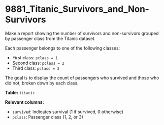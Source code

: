 # 9881_Titanic_Survivors_and_Non-Survivors

Make a report showing the number of survivors and non-survivors grouped by passenger class from the Titanic dataset.

Each passenger belongs to one of the following classes:
- First class: `pclass = 1`
- Second class: `pclass = 2`
- Third class: `pclass = 3`

The goal is to display the count of passengers who survived and those who did not, broken down by each class.

**Table:** `titanic`

**Relevant columns:**
- `survived`: Indicates survival (1 if survived, 0 otherwise)
- `pclass`: Passenger class (1, 2, or 3)
